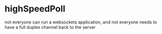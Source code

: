# highSpeedPoll
not everyone can run a websockets application, and not everyone needs to have a full duplex channel back to the server
